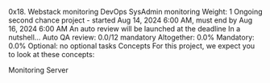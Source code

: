 0x18. Webstack monitoring
DevOps
SysAdmin
monitoring
 Weight: 1
 Ongoing second chance project - started Aug 14, 2024 6:00 AM, must end by Aug 16, 2024 6:00 AM
 An auto review will be launched at the deadline
In a nutshell…
Auto QA review: 0.0/12 mandatory
Altogether:  0.0%
Mandatory: 0.0%
Optional: no optional tasks
Concepts
For this project, we expect you to look at these concepts:

Monitoring
Server
